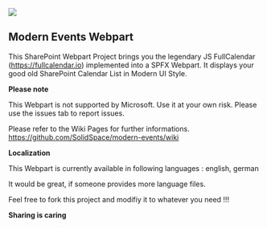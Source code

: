 ![](https://github.com/SolidSpace/modern-events/blob/master/assets/sharepoint_modern_calendar_banner.jpg)

## Modern Events Webpart
This SharePoint Webpart Project brings you the legendary JS FullCalendar (https://fullcalendar.io) implemented into a SPFX Webpart. It displays your good old SharePoint Calendar List in Modern UI Style. 

**Please note**

This Webpart is not supported by Microsoft. Use it at your own risk. Please use the issues tab to report issues.

Please refer to the Wiki Pages for further informations.
https://github.com/SolidSpace/modern-events/wiki

**Localization**

This Webpart is currently available in following languages : english, german

It would be great, if someone provides more language files.

Feel free to fork this project and modifiy it to whatever you need !!!

**Sharing is caring**

